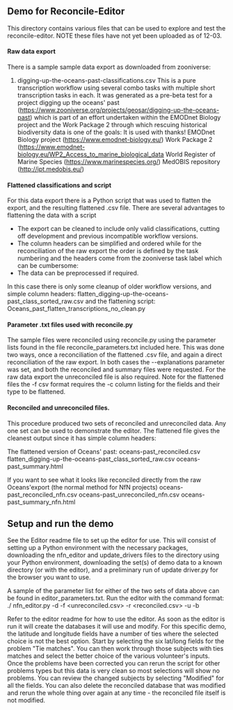 ## Demo for Reconcile-Editor

This directory contains various files that can be used to explore and test the reconcile-editor. NOTE these files have not yet been uploaded as of 12-03.

#### Raw data export
There is a sample sample data export as downloaded from zooniverse:

1) digging-up-the-oceans-past-classifications.csv  This is a pure transcription workflow using several combo tasks with multiple short transcription tasks in each. It was generated as a pre-beta test for a project digging up the oceans' past (https://www.zooniverse.org/projects/geosar/digging-up-the-oceans-past) which is part of an effort undertaken within the EMODnet Biology project and the Work Package 2 through which rescuing historical biodiversity data is one of the goals:
It is used with thanks! 
 EMODnet Biology project (https://www.emodnet-biology.eu/) 
 Work Package 2 (https://www.emodnet-biology.eu/WP2_Access_to_marine_biological_data
 World Register of Marine Species (https://www.marinespecies.org/)
 MedOBIS repository (http://ipt.medobis.eu/)
 
 #### Flattened classifications and script
For this data export there is a Python script that was used to flatten the export, and the resulting flattened .csv file.  There are several advantages to flattening the data with a script
- The export can be cleaned to include only valid classifications, cutting off development and previous incompatible workflow versions.
- The column headers can be simplified and ordered while for the reconciliation of the raw export the order is defined by the task numbering and the headers come from the zooniverse task label which can be cumbersome:
- The data can be preprocessed if required. 

In this case there is only some cleanup of older workflow versions, and simple column headers:
  flatten_digging-up-the-oceans-past_class_sorted_raw.csv and the flattening script: Oceans_past_flatten_transcriptions_no_clean.py

#### Parameter .txt files used with reconcile.py
The sample files were reconciled using reconcile.py using the parameter lists found in the file reconcile_parameters.txt included here.  This was done two ways, once a reconciliation of the flattened .csv file, and again a direct reconciliation of the raw export.  In both cases the --explanations parameter was set, and both the reconciled and summary files were requested. For the raw data export the unreconciled file is also required. Note for the flattened files the -f csv format requires the -c column listing for the fields and their type to be flattened.

#### Reconciled and unreconciled files.
This procedure produced two sets of reconciled and unreconciled data. Any one set can be used to demonstrate the editor.  The flattened file gives the cleanest output since it has simple column headers:

The flattened version of Oceans' past:
oceans-past_reconciled.csv
flatten_digging-up-the-oceans-past_class_sorted_raw.csv
oceans-past_summary.html

If you want to see what it looks like reconciled directly from the raw Oceans'export (the normal method for NfN projects)
oceans-past_reconciled_nfn.csv
oceans-past_unreconciled_nfn.csv
oceans-past_summary_nfn.html

## Setup and run the demo
See the Editor readme file to set up the editor for use.  This will consist of setting up a Python environment with the necessary packages, downloading the nfn_editor and update_drivers files to the directory using your Python environment, downloading the set(s) of demo data to a known directory (or with the editor), and a preliminary run of update driver.py for the browser you want to use.

A sample of the parameter list for either of the two sets of data above can be found in editor_parameters.txt.  Run the editor with the command format:
./ nfn_editor.py -d <path to working directory> -f <unreconciled.csv> -r <reconciled.csv> -u <a user name> -b <browser type>
  
Refer to the editor readme for how to use the editor.  As soon as the editor is run it will create the databases it will use and modify.  For this specific demo, the latitude and longitude fields have a number of ties where the selected choice is not the best option. Start by selecting the six lat/long fields for the problem "Tie matches".  You can then work through those subjects with ties matches and select the better choice of the various volunteer's inputs. Once the problems have been corrected you can rerun the script for other problems types but this data is very clean so most selections will show no problems.  You can review the changed subjects by selecting "Modified" for all the fields.  You can also delete the reconciled database that was modified and rerun the whole thing over again at any time - the reconciled file itself is not modified.
  
  



